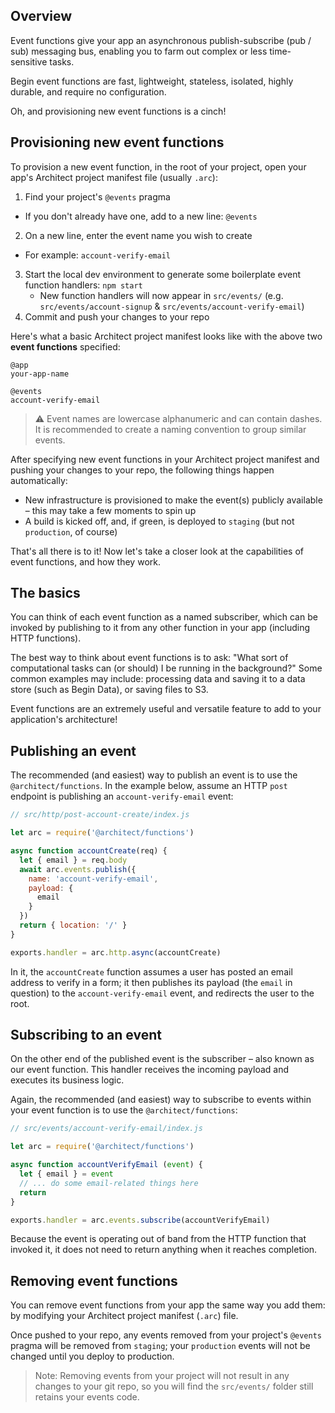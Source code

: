## Overview

Event functions give your app an asynchronous publish-subscribe (pub / sub) messaging bus, enabling you to farm out complex or less time-sensitive tasks.

Begin event functions are fast, lightweight, stateless, isolated, highly durable, and require no configuration.

Oh, and provisioning new event functions is a cinch!


## Provisioning new event functions

To provision a new event function, in the root of your project, open your app's Architect project manifest file (usually `.arc`):

1. Find your project's `@events` pragma
  - If you don't already have one, add to a new line: `@events`
2. On a new line, enter the event name you wish to create
  - For example: `account-verify-email`
3. Start the local dev environment to generate some boilerplate event function handlers: `npm start`
    - New function handlers will now appear in `src/events/` (e.g. `src/events/account-signup` & `src/events/account-verify-email`)
4. Commit and push your changes to your repo

Here's what a basic Architect project manifest looks like with the above two **event functions** specified:

```
@app
your-app-name

@events
account-verify-email
```

> ⚠️ Event names are lowercase alphanumeric and can contain dashes. It is recommended to create a naming convention to group similar events.

After specifying new event functions in your Architect project manifest and pushing your changes to your repo, the following things happen automatically:

- New infrastructure is provisioned to make the event(s) publicly available – this may take a few moments to spin up
- A build is kicked off, and, if green, is deployed to `staging` (but not `production`, of course)

That's all there is to it! Now let's take a closer look at the capabilities of event functions, and how they work.


## The basics

You can think of each event function as a named subscriber, which can be invoked by publishing to it from any other function in your app (including HTTP functions).

The best way to think about event functions is to ask: "What sort of computational tasks can (or should) I be running in the background?" Some common examples may include: processing data and saving it to a data store (such as Begin Data), or saving files to S3.

Event functions are an extremely useful and versatile feature to add to your application's architecture!



## Publishing an event

The recommended (and easiest) way to publish an event is to use the `@architect/functions`. In the example below, assume an HTTP `post` endpoint is publishing an `account-verify-email` event:

```js
// src/http/post-account-create/index.js

let arc = require('@architect/functions')

async function accountCreate(req) {
  let { email } = req.body
  await arc.events.publish({
    name: 'account-verify-email',
    payload: {
      email
    }
  })
  return { location: '/' }
}

exports.handler = arc.http.async(accountCreate)
```

In it, the `accountCreate` function assumes a user has posted an email address to verify in a form; it then publishes its payload (the `email` in question) to the `account-verify-email` event, and redirects the user to the root.


## Subscribing to an event

On the other end of the published event is the subscriber – also known as our event function. This handler receives the incoming payload and executes its business logic.

Again, the recommended (and easiest) way to subscribe to events within your event function is to use the `@architect/functions`:

```js
// src/events/account-verify-email/index.js

let arc = require('@architect/functions')

async function accountVerifyEmail (event) {
  let { email } = event
  // ... do some email-related things here
  return
}

exports.handler = arc.events.subscribe(accountVerifyEmail)
```

Because the event is operating out of band from the HTTP function that invoked it, it does not need to return anything when it reaches completion.


## Removing event functions

You can remove event functions from your app the same way you add them: by modifying your Architect project manifest (`.arc`) file.

Once pushed to your repo, any events removed from your project's `@events` pragma will be removed from `staging`; your `production` events will not be changed until you deploy to production.

> Note: Removing events from your project will not result in any changes to your git repo, so you will find the `src/events/` folder still retains your events code.
